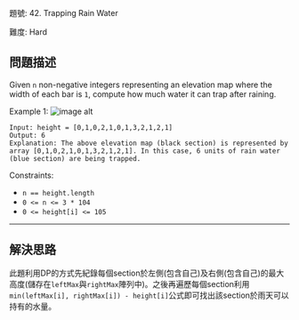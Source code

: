 題號: 42. Trapping Rain Water

難度: Hard

## 問題描述
Given `n` non-negative integers representing an elevation map where the width of each bar is `1`, compute how much water it can trap after raining.

Example 1:
![image alt](https://assets.leetcode.com/uploads/2018/10/22/rainwatertrap.png)
```
Input: height = [0,1,0,2,1,0,1,3,2,1,2,1]
Output: 6
Explanation: The above elevation map (black section) is represented by array [0,1,0,2,1,0,1,3,2,1,2,1]. In this case, 6 units of rain water (blue section) are being trapped.
```

Constraints:

- `n == height.length`
- `0 <= n <= 3 * 104`
- `0 <= height[i] <= 105`

---
## 解決思路
此題利用DP的方式先紀錄每個section於左側(包含自己)及右側(包含自己)的最大高度(儲存在`leftMax`與`rightMax`陣列中)。之後再遍歷每個section利用`min(leftMax[i], rightMax[i]) - height[i]`公式即可找出該section於雨天可以持有的水量。
